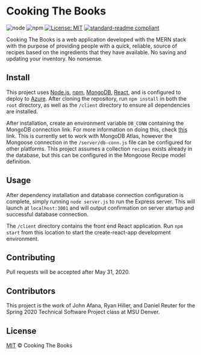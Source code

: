 # Cooking The Books
![node](https://img.shields.io/node/v/express)
![npm](https://img.shields.io/npm/v/npm)
[![License: MIT](https://img.shields.io/badge/License-MIT-yellow.svg)](https://opensource.org/licenses/MIT)
[![standard-readme compliant](https://img.shields.io/badge/readme%20style-standard-brightgreen.svg?style=flat-square)](https://github.com/RichardLitt/standard-readme)


Cooking The Books is a web application developed with the MERN stack with the purpose of providing people with a quick, reliable, source of recipes based on the ingredients that they have available. No saving and updating your inventory. No nonsense.

## Install

This project uses [Node.js](http://nodejs.org), [npm](https://npmjs.com), [MongoDB](https://www.mongodb.com/), [React](https://reactjs.org/), and is configured to deploy to [Azure](https://azure.microsoft.com/en-us/). After cloning the repository, run ```npm install``` in both the `root` directory, as well as the `/client` directory to ensure all dependencies are installed.

After installation, create an environment variable `DB_CONN` containing the MongoDB connection link. For more information on doing this, check [this](https://create-react-app.dev/docs/adding-custom-environment-variables/) link. This is currently set to work with MongoDB Atlas, however the Mongoose connection in the `/server/db-conn.js` file can be configured for other platforms. This project assumes a collection `recipes` exists already in the database, but this can be configured in the Mongoose Recipe model definition.

## Usage

After dependency installation and database connection configuration is complete, simply running `node server.js` to run the Express server. This will launch at `localhost:3001` and will output confirmation on server startup and successful database connection.

The `/client` directory contains the front end React application. Run `npm start` from this location to start the create-react-app development environment.

## Contributing

Pull requests will be accepted after May 31, 2020.

## Contributors

This project is the work of John Afana, Ryan Hiller, and Daniel Reuter for the Spring 2020 Technical Software Project class at MSU Denver.

## License

[MIT](LICENSE) © Cooking The Books